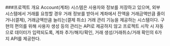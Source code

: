 ###프로젝트 개요
Account(계좌) 시스템은 사용자와 정보를 저장하고 있으며, 외부 시스템에서 거래를 요청할 경우 거래 정보를 받아서 계좌에서 잔액을 거래금액만큼 줄이거나(결제), 거래금액만큼 늘리는(결제 취소) 거래 관리 기능을 제공하는 시스템이다.
구현의 편의를 위해 사용자 생성 등의 관리는 API로 제공하지 않고 프로젝트 시작 시 자동으로 데이터가 입력되도록, 계좌 추가/해지/확인, 거래 생성/거래취소/거래 확인의 6가지 API를 제공한다.
